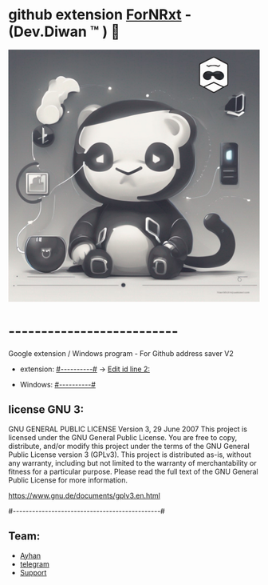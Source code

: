 # github extension [ForNRxt](https://t.me/ForNRxt) - (Dev.Diwan ™ ) 🍃

<img alt="" src="git.png"
     width="630" />

# -------------------------- 



 
 Google extension / Windows program - For Github address saver 
 V2 
 




- extension: [#----------#](https://github.com/ayhan-dev/github-extension/tree/main/extension) -> [Edit‌ id line 2:](https://github.com/ayhan-dev/github-extension/blob/main/extension/popup/popup.js)

- Windows: [#----------#](https://github.com/ayhan-dev/github-extension/tree/main/exe) 
 
 ## license GNU 3:

GNU GENERAL PUBLIC LICENSE
Version 3, 29 June 2007
This project is licensed under the GNU General Public License. You are free to copy, distribute, and/or modify this project under the terms of the GNU General Public License version 3 (GPLv3).
This project is distributed as-is, without any warranty, including but not limited to the warranty of merchantability or fitness for a particular purpose. Please read the full text of the GNU General Public License for more information.

https://www.gnu.de/documents/gplv3.en.html



 #----------------------------------------------# 
 
## Team:  
 - [Ayhan](https://ayhan-dev.dev) 
 - [telegram](https://t.me/ayhan_gy)
 - [Support](https://t.me/ForNRxt)
